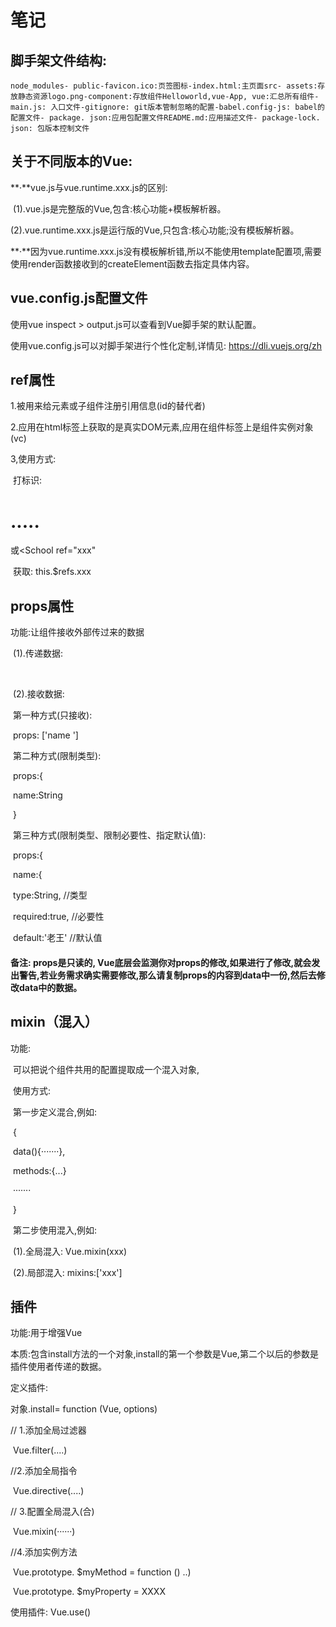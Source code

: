 # 笔记

## 脚手架文件结构:

```
node_modules- public-favicon.ico:页签图标-index.html:主页面src- assets:存放静态资源logo.png-component:存放组件Helloworld,vue-App, vue:汇总所有组件-main.js: 入口文件-gitignore: git版本管制忽略的配置-babel.config-js: babel的配置文件- package. json:应用包配置文件README.md:应用描述文件- package-lock. json: 包版本控制文件
```

## 关于不同版本的Vue:

**·**vue.js与vue.runtime.xxx.js的区别:

​	(1).vue.js是完整版的Vue,包含:核心功能+模板解析器。

​	(2).vue.runtime.xxx.js是运行版的Vue,只包含:核心功能;没有模板解析器。

**·**因为vue.runtime.xxx.js没有模板解析错,所以不能使用template配置项,需要使用render函数接收到的createElement函数去指定具体内容。

## vue.config.js配置文件

使用vue inspect > output.js可以查看到Vue脚手架的默认配置。

使用vue.config.js可以对脚手架进行个性化定制,详情见: https://dli.vuejs.org/zh

## ref属性

1.被用来给元素或子组件注册引用信息(id的替代者)

2.应用在html标签上获取的是真实DOM元素,应用在组件标签上是组件实例对象(vc)

3,使用方式:

​	打标识: <h1 ref="xxx">.....</h1>或<School ref="xxx"</School>

​	获取: this.$refs.xxx



## props属性

功能:让组件接收外部传过来的数据

​	(1).传递数据:

​			<Demo name="xxx"/>

​	(2).接收数据:

​			第一种方式(只接收):

​				props: ['name ']

​			第二种方式(限制类型):

​				props:{

​					name:String

​				}

​			第三种方式(限制类型、限制必要性、指定默认值):

​				props:{

​					name:{

​						type:String, //类型

​						required:true, //必要性

​						default:'老王' //默认值

#### 	备注: props是只读的, Vue底层会监测你对props的修改,如果进行了修改,就会发出警告,若业务需求确实需要修改,那么请复制props的内容到data中一份,然后去修改data中的数据。



## mixin（混入）

功能:

​	可以把说个组件共用的配置提取成一个混入对象,

​		使用方式:

​			第一步定义混合,例如:

​				{

​					data(){·······},

​					methods:{...}

​					·······

​			}

​			第二步使用混入,例如:

​				(1).全局混入: Vue.mixin(xxx)

​				(2).局部混入: mixins:['xxx']



## 插件

功能:用于增强Vue

本质:包含install方法的一个对象,install的第一个参数是Vue,第二个以后的参数是插件使用者传递的数据。

定义插件:

对象.install= function (Vue, options)

// 1.添加全局过滤器

​	Vue.filter(....)

//2.添加全局指令

​	Vue.directive(....)

// 3.配置全局混入(合)

​	Vue.mixin(······)

//4.添加实例方法

​	Vue.prototype. $myMethod = function () ..) 

​	Vue.prototype. $myProperty = XXXX

使用插件: Vue.use()